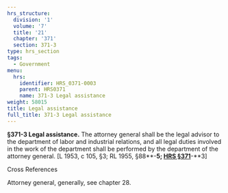 ```yaml
---
hrs_structure:
  division: '1'
  volume: '7'
  title: '21'
  chapter: '371'
  section: 371-3
type: hrs_section
tags:
  - Government
menu:
  hrs:
    identifier: HRS_0371-0003
    parent: HRS0371
    name: 371-3 Legal assistance
weight: 58015
title: Legal assistance
full_title: 371-3 Legal assistance
---
```

**§371-3 Legal assistance.** The attorney general shall be the legal advisor to the department of labor and industrial relations, and all legal duties involved in the work of the department shall be performed by the department of the attorney general. [L 1953, c 105, §3; RL 1955, §88**-**5; [HRS §371](/title-21/chapter-371/section-371/)**-**3]

Cross References

Attorney general, generally, see chapter 28.